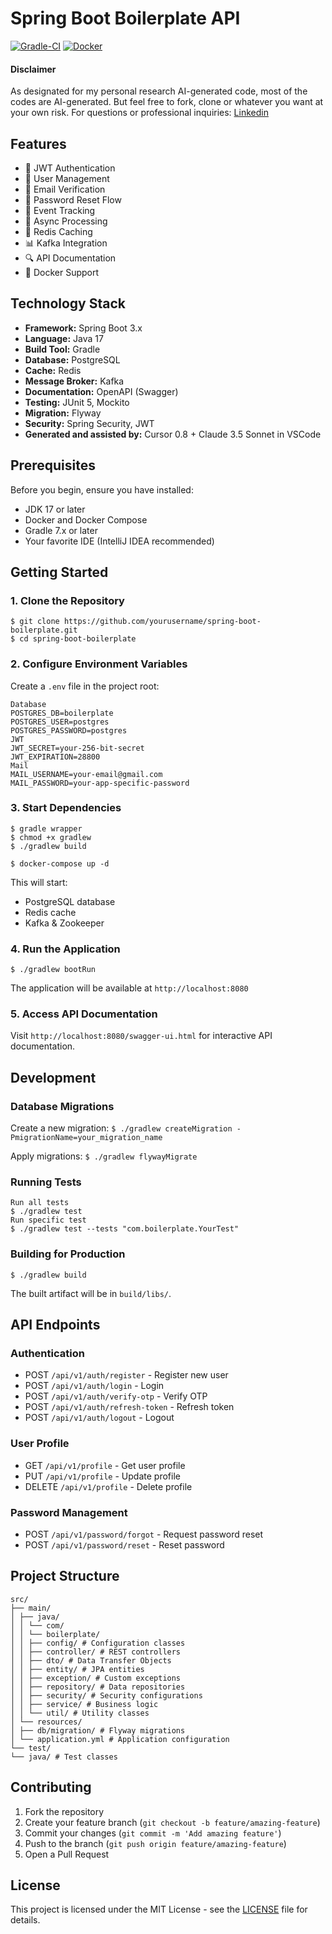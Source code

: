 # Spring Boot Boilerplate API

[![Gradle-CI](https://github.com/dydanz/spring-boot-boilerplate/actions/workflows/gradle.yml/badge.svg)](https://github.com/dydanz/spring-boot-boilerplate/actions/workflows/gradle.yml)
[![Docker](https://github.com/dydanz/spring-boot-boilerplate/actions/workflows/docker.yml/badge.svg)](https://github.com/dydanz/spring-boot-boilerplate/actions/workflows/docker.yml)

#### Disclaimer
As designated for my personal research AI-generated code, most of the codes are AI-generated.
But feel free to fork, clone or whatever you want at your own risk. 
For questions or professional inquiries: [Linkedin](https://www.linkedin.com/in/dandi-diputra/)

## Features

- 🔐 JWT Authentication
- 👤 User Management
- 📧 Email Verification
- 🔄 Password Reset Flow
- 📝 Event Tracking
- 🚀 Async Processing
- 💾 Redis Caching
- 📊 Kafka Integration
- 🔍 API Documentation
- 🐳 Docker Support

## Technology Stack

- **Framework:** Spring Boot 3.x
- **Language:** Java 17
- **Build Tool:** Gradle
- **Database:** PostgreSQL
- **Cache:** Redis
- **Message Broker:** Kafka
- **Documentation:** OpenAPI (Swagger)
- **Testing:** JUnit 5, Mockito
- **Migration:** Flyway
- **Security:** Spring Security, JWT
- **Generated and assisted by:** Cursor 0.8 + Claude 3.5 Sonnet in VSCode

## Prerequisites

Before you begin, ensure you have installed:

- JDK 17 or later
- Docker and Docker Compose
- Gradle 7.x or later
- Your favorite IDE (IntelliJ IDEA recommended)

## Getting Started

### 1. Clone the Repository
```
$ git clone https://github.com/yourusername/spring-boot-boilerplate.git
$ cd spring-boot-boilerplate
```

### 2. Configure Environment Variables

Create a `.env` file in the project root:
```properties
Database
POSTGRES_DB=boilerplate
POSTGRES_USER=postgres
POSTGRES_PASSWORD=postgres
JWT
JWT_SECRET=your-256-bit-secret
JWT_EXPIRATION=28800
Mail
MAIL_USERNAME=your-email@gmail.com
MAIL_PASSWORD=your-app-specific-password
```
### 3. Start Dependencies
```
$ gradle wrapper
$ chmod +x gradlew
$ ./gradlew build

$ docker-compose up -d
```

This will start:
- PostgreSQL database
- Redis cache
- Kafka & Zookeeper

### 4. Run the Application
```$ ./gradlew bootRun```

The application will be available at `http://localhost:8080`

### 5. Access API Documentation

Visit `http://localhost:8080/swagger-ui.html` for interactive API documentation.

## Development

### Database Migrations

Create a new migration:
```$ ./gradlew createMigration -PmigrationName=your_migration_name```

Apply migrations:
```$ ./gradlew flywayMigrate```


### Running Tests
```
Run all tests
$ ./gradlew test
Run specific test
$ ./gradlew test --tests "com.boilerplate.YourTest"
```

### Building for Production
```$ ./gradlew build```

The built artifact will be in `build/libs/`.

## API Endpoints

### Authentication
- POST `/api/v1/auth/register` - Register new user
- POST `/api/v1/auth/login` - Login
- POST `/api/v1/auth/verify-otp` - Verify OTP
- POST `/api/v1/auth/refresh-token` - Refresh token
- POST `/api/v1/auth/logout` - Logout

### User Profile
- GET `/api/v1/profile` - Get user profile
- PUT `/api/v1/profile` - Update profile
- DELETE `/api/v1/profile` - Delete profile

### Password Management
- POST `/api/v1/password/forgot` - Request password reset
- POST `/api/v1/password/reset` - Reset password

## Project Structure
```
src/
├── main/
│ ├── java/
│ │ └── com/
│ │ └── boilerplate/
│ │ ├── config/ # Configuration classes
│ │ ├── controller/ # REST controllers
│ │ ├── dto/ # Data Transfer Objects
│ │ ├── entity/ # JPA entities
│ │ ├── exception/ # Custom exceptions
│ │ ├── repository/ # Data repositories
│ │ ├── security/ # Security configurations
│ │ ├── service/ # Business logic
│ │ └── util/ # Utility classes
│ └── resources/
│ ├── db/migration/ # Flyway migrations
│ └── application.yml # Application configuration
└── test/
└── java/ # Test classes
```

## Contributing

1. Fork the repository
2. Create your feature branch (`git checkout -b feature/amazing-feature`)
3. Commit your changes (`git commit -m 'Add amazing feature'`)
4. Push to the branch (`git push origin feature/amazing-feature`)
5. Open a Pull Request

## License

This project is licensed under the MIT License - see the [LICENSE](LICENSE) file for details.

